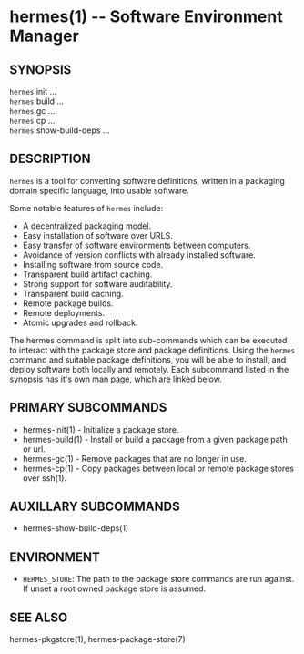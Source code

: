 hermes(1) -- Software Environment Manager
=========================================

## SYNOPSIS

`hermes` init ...<br>
`hermes` build ...<br>
`hermes` gc ...<br>
`hermes` cp ...<br>
`hermes` show-build-deps ...<br>

## DESCRIPTION

`hermes` is a tool for converting software definitions, written in a packaging domain
specific language, into usable software. 

Some notable features of ```hermes``` include:

* A decentralized packaging model.
* Easy installation of software over URLS.
* Easy transfer of software environments between computers.
* Avoidance of version conflicts with already installed software.
* Installing software from source code.
* Transparent build artifact caching.
* Strong support for software auditability.
* Transparent build caching.
* Remote package builds.
* Remote deployments.
* Atomic upgrades and rollback.

The hermes command is split into sub-commands which can be executed to interact with the package
store and package definitions.
Using the `hermes` command and suitable package definitions, you will be able to install, and deploy
software both locally and remotely. Each subcommand listed in the synopsis  has it's own man page,
which are linked below.


## PRIMARY SUBCOMMANDS

* hermes-init(1) - Initialize a package store.
* hermes-build(1) - Install or build a package from a given package path or url.
* hermes-gc(1) - Remove packages that are no longer in use.
* hermes-cp(1) - Copy packages between local or remote package stores over ssh(1).

## AUXILLARY SUBCOMMANDS

* hermes-show-build-deps(1)

## ENVIRONMENT

  * `HERMES_STORE`:
    The path to the package store commands are run against. If unset a root owned package store
    is assumed.

## SEE ALSO

hermes-pkgstore(1), hermes-package-store(7)
